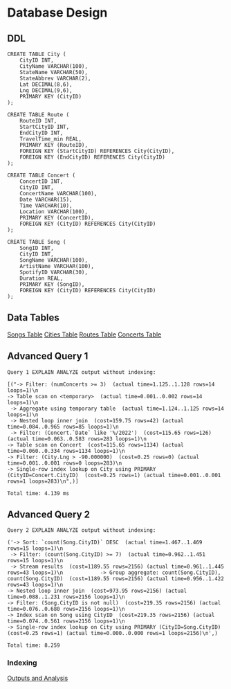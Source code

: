 # Database Design
## DDL
```
CREATE TABLE City (
    CityID INT,
    CityName VARCHAR(100),
    StateName VARCHAR(50),
    StateAbbrev VARCHAR(2),
    Lat DECIMAL(8,6),
    Lng DECIMAL(9,6),
    PRIMARY KEY (CityID)
);

CREATE TABLE Route (
    RouteID INT,
    StartCityID INT,
    EndCityID INT,
    TravelTime_min REAL,
    PRIMARY KEY (RouteID),
    FOREIGN KEY (StartCityID) REFERENCES City(CityID),
    FOREIGN KEY (EndCityID) REFERENCES City(CityID)
);

CREATE TABLE Concert (
    ConcertID INT,
    CityID INT,
    ConcertName VARCHAR(100),
    Date VARCHAR(15),
    Time VARCHAR(10),
    Location VARCHAR(100),
    PRIMARY KEY (ConcertID),
    FOREIGN KEY (CityID) REFERENCES City(CityID)
);

CREATE TABLE Song (
    SongID INT,
    CityID INT,
    SongName VARCHAR(100),
    ArtistName VARCHAR(100),
    SpotifyID VARCHAR(30),
    Duration REAL,
    PRIMARY KEY (SongID),
    FOREIGN KEY (CityID) REFERENCES City(CityID)
);
```
## Data Tables 
[Songs Table](https://github.com/uiuc-fa21-cs411/sjkd/blob/main/tables/songtable.csv)
[Cities Table](https://github.com/uiuc-fa21-cs411/sjkd/blob/main/tables/citytable.csv)
[Routes Table](https://github.com/uiuc-fa21-cs411/sjkd/blob/main/tables/routetable.csv)
[Concerts Table](https://github.com/uiuc-fa21-cs411/sjkd/blob/main/tables/concerttable.csv)

## Advanced Query 1
```
Query 1 EXPLAIN ANALYZE output without indexing:

[("-> Filter: (numConcerts >= 3)  (actual time=1.125..1.128 rows=14 loops=1)\n    
-> Table scan on <temporary>  (actual time=0.001..0.002 rows=14 loops=1)\n       
 -> Aggregate using temporary table  (actual time=1.124..1.125 rows=14 loops=1)\n           
 -> Nested loop inner join  (cost=159.75 rows=42) (actual time=0.084..0.965 rows=85 loops=1)\n               
 -> Filter: (Concert.`Date` like '%/2022')  (cost=115.65 rows=126) (actual time=0.063..0.583 rows=283 loops=1)\n                    
-> Table scan on Concert  (cost=115.65 rows=1134) (actual time=0.060..0.334 rows=1134 loops=1)\n                
-> Filter: (City.Lng > -90.000000)  (cost=0.25 rows=0) (actual time=0.001..0.001 rows=0 loops=283)\n                    
-> Single-row index lookup on City using PRIMARY (CityID=Concert.CityID)  (cost=0.25 rows=1) (actual time=0.001..0.001 rows=1 loops=283)\n",)]

Total time: 4.139 ms

```

## Advanced Query 2

```
Query 2 EXPLAIN ANALYZE output without indexing:

('-> Sort: `count(Song.CityID)` DESC  (actual time=1.467..1.469 rows=15 loops=1)\n   
 -> Filter: (count(Song.CityID) >= 7)  (actual time=0.962..1.451 rows=15 loops=1)\n       
 -> Stream results  (cost=1189.55 rows=2156) (actual time=0.961..1.445 rows=43 loops=1)\n            -> Group aggregate: count(Song.CityID), count(Song.CityID)  (cost=1189.55 rows=2156) (actual time=0.956..1.422 rows=43 loops=1)\n                
-> Nested loop inner join  (cost=973.95 rows=2156) (actual time=0.088..1.231 rows=2156 loops=1)\n                    
-> Filter: (Song.CityID is not null)  (cost=219.35 rows=2156) (actual time=0.076..0.680 rows=2156 loops=1)\n                        
-> Index scan on Song using CityID  (cost=219.35 rows=2156) (actual time=0.074..0.561 rows=2156 loops=1)\n                    
-> Single-row index lookup on City using PRIMARY (CityID=Song.CityID)  (cost=0.25 rows=1) (actual time=0.000..0.000 rows=1 loops=2156)\n',)

Total time: 8.259
```

### Indexing
[Outputs and Analysis](https://docs.google.com/document/d/1H-vxBEzS4skHhmzbkW2LONUZ39-DrrFnIGNI5PnBo-A/edit?usp=sharing)

